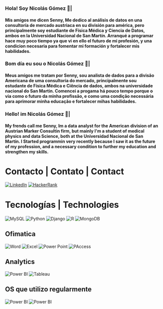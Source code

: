 ### Hola! Soy Nicolás Gómez 🦔|
#### Mis amigos me dicen Senny, Me dedico al análisis de datos en una consultoría de mercado austriaca en su división para américa, pero principalmente soy estudiante de Física Médica y Ciencia de Datos, ambos en la Universidad Nacional de San Martín. Arranqué a programar hace muy poco tiempo ya que vi en ello el futuro de mi profesión, y una condicion necesaria para fomentar mi formación y fortalecer mis habilidades.

### Bom día eu sou o Nicolás Gómez 🦔|
#### Meus amigos me tratam por Senny, sou analista de dados para a divisão Americana de uma consultoria do mercado, principalmente sou estudante de Física Médica e Ciência de dados, ambos na universidade nacional do San Martin. Comencei a progama há pouco tempo porque o via como o futuro da minha profissão, e como uma condição necessária para aprimorar minha educação e fortalecer mihas habilidades.

### Hello! im Nicolás Gómez 🦔|
#### My frends call me Senny, Im a data analyst for the American division of an Austrian Marker Consultin firm, but mainly I'm a student of medical physics and data Science, both at the Universidad Nacional de San Martín. I Started programmin very recently because I saw it as the future of my profession, and a necessary condition to further my education and strengthen my skills. 

# Contacto | Contato | Contact 


[![LinkedIn](https://img.shields.io/badge/LinkedIn-0077B5?style=for-the-badge&logo=linkedin&logoColor=white)](https://www.linkedin.com/in/nicofmedica/)   [![HackerRank](https://img.shields.io/badge/-Hackerrank-2EC866?style=for-the-badge&logo=HackerRank&logoColor=white)](https://www.hackerrank.com/gomez_nicko)
# Tecnologías | Technologies
<div Sytle="display: inline_Bloc"><ar/>

<img align="center" alt="MySQL" src="https://img.shields.io/badge/MySQL-00000F?style=for-the-badge&logo=mysql&logoColor=white"/> 
  <img align="center" alt="Python" src="https://img.shields.io/badge/Python-3776AB?style=for-the-badge&logo=python&logoColor=white"/> 
  <img align="center" alt="Django" src="https://img.shields.io/badge/Django-092E20?style=for-the-badge&logo=django&logoColor=white"/> 
  <img align="center" alt="R" src="https://img.shields.io/badge/R-276DC3?style=for-the-badge&logo=r&logoColor=white"/> 
  <img align="center" alt="MongoDB" src="https://img.shields.io/badge/MongoDB-4EA94B?style=for-the-badge&logo=mongodb&logoColor=white"/>


## Ofimatica
<img align="center" alt="Word" src="https://img.shields.io/badge/Microsoft_Word-2B579A?style=for-the-badge&logo=microsoft-word&logoColor=white"/> 
<img align="center" alt="Excel" src="https://img.shields.io/badge/Microsoft_Excel-217346?style=for-the-badge&logo=microsoft-excel&logoColor=white"> 
<img align="center" alt="Power Point" src="https://img.shields.io/badge/Microsoft_PowerPoint-B7472A?style=for-the-badge&logo=microsoft-powerpoint&logoColor=white"/> 
<img align="center" alt="PAccess" src="https://img.shields.io/badge/Microsoft_Access-A4373A?style=for-the-badge&logo=microsoft-access&logoColor=white"/>

## Analytics
<img align="center" alt="Power BI" src="https://img.shields.io/badge/PowerBI-F2C811?style=for-the-badge&logo=Power%20BI&logoColor=white"/>  <img align="center" alt="Tableau" src="https://img.shields.io/badge/Tableau-E97627?style=for-the-badge&logo=Tableau&logoColor=white"/> 



## OS que utilizo regularmente

<img align="center" alt="Power BI" src="https://img.shields.io/badge/Windows-0078D6?style=for-the-badge&logo=windows&logoColor=white"/> 
<img align="center" alt="Power BI" src="https://img.shields.io/badge/manjaro-35BF5C?style=for-the-badge&logo=manjaro&logoColor=white"/> 

</div>
